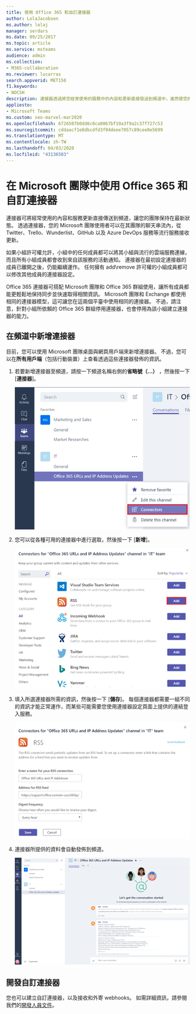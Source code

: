 ```yaml
---
title: 使用 Office 365 和自訂連接器
author: LolaJacobsen
ms.author: lolaj
manager: serdars
ms.date: 09/25/2017
ms.topic: article
ms.service: msteams
audience: admin
ms.collection:
- M365-collaboration
ms.reviewer: lucarras
search.appverid: MET150
f1.keywords:
- NOCSH
description: 連接器透過將您經常使用的服務中的內容和更新直接發送到頻道中，進而使您的團隊保持最新狀態。
appliesto:
- Microsoft Teams
ms.custom: seo-marvel-mar2020
ms.openlocfilehash: 6726507b0dd6c0ca0067bf19a3f9a2c37f727c53
ms.sourcegitcommit: cddaacf1e8dbcdfd3f94deee7057c89cee0e5699
ms.translationtype: MT
ms.contentlocale: zh-TW
ms.lasthandoff: 04/03/2020
ms.locfileid: "43136503"
---
```

<a name="use-office-365-and-custom-connectors-in-microsoft-teams"></a>在 Microsoft 團隊中使用 Office 365 和自訂連接器
=======================================================

連接器可將經常使用的內容和服務更新直接傳送到頻道，讓您的團隊保持在最新狀態。 透過連接器，您的 Microsoft 團隊使用者可以在其團隊的聊天串流內，從 Twitter、Trello、Wunderlist、GitHub 以及 Azure DevOps 服務等流行服務接收更新。

如果小組許可權允許，小組中的任何成員都可以將其小組與流行的雲端服務連線，而且所有小組成員都會收到來自該服務的活動通知。 連接器在最初設定連接器的成員已離開之後，仍能繼續運作。 任何擁有 add\remove 許可權的小組成員都可以修改其他成員的連接器設定。

Office 365 連接器可搭配 Microsoft 團隊和 Office 365 群組使用，讓所有成員都能更輕鬆地保持同步並快速取得相關資訊。 Microsoft 團隊和 Exchange 都使用相同的連接器模型，這可讓您在這兩個平臺中使用相同的連接器。 不過，請注意，針對小組所依賴的 Office 365 群組停用連接器，也會停用為該小組建立連接器的能力。

<a name="add-a-connector-to-a-channel"></a>在頻道中新增連接器
----------------------------

目前，您可以使用 Microsoft 團隊桌面與網頁用戶端來新增連接器。 不過，您可以在**所有用戶端**（包括行動裝置）上查看透過這些連接器發佈的資訊。

1. 若要新增連接器至頻道，請按一下頻道名稱右側的**省略號（...）** ，然後按一下 [**連接器**]。

    ![已選取 [連接器] 選項的 [小組介面] 螢幕擷取畫面。](media/Use_Office_365_and_custom_connectors_in_Microsoft_Teams_image1.png)

2. 您可以從各種可用的連接器中進行選取，然後按一下 [**新增**]。

    ![顯示可用連接器之 [連接器] 對話方塊的螢幕擷取畫面。](media/Use_Office_365_and_custom_connectors_in_Microsoft_Teams_image2.png)

3. 填入所選連接器所需的資訊，然後按一下 [**儲存**]。 每個連接器都需要一組不同的資訊才能正常運作，而某些可能需要您使用連接器設定頁面上提供的連結登入服務。

    ![RSS 連接器之 [設定] 頁面的螢幕擷取畫面。](media/Use_Office_365_and_custom_connectors_in_Microsoft_Teams_image3.png)

4. 連接器所提供的資料會自動發佈到頻道。

    ![[團隊] 介面的螢幕擷取畫面，顯示頻道中的交談。](media/Use_Office_365_and_custom_connectors_in_Microsoft_Teams_image4.png)

<a name="develop-custom-connectors"></a>開發自訂連接器
----------------------------

您也可以建立自訂連接器，以及接收和外寄 webhooks。 如需詳細資訊，請參閱我們的[開發人員文件](/microsoftteams/platform/webhooks-and-connectors/what-are-webhooks-and-connectors)。

